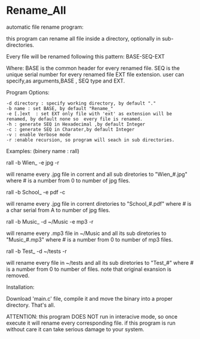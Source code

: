 # Rename_All
automatic file rename program:

this program can rename all file inside a directory, optionally in sub-directories.

Every file will be renamed following this pattern:
  BASE-SEQ-EXT
  
Where:
  BASE is the common header for every renamed file.
  SEQ  is the unique serial number for every renamed file
  EXT file extension.
user can specify,as arguments,BASE , SEQ type and EXT.

Program Options:

    -d directory : specify working directory, by default "."
    -b name : set BASE, by default "Rename_"
    -e [.]ext  : set EXT only file with 'ext' as extension will be renamed, by default none so  every file is renamed.
    -h : generate SEQ in Hexadecimal ,by default Integer
    -c : generate SEQ in Charater,by default Integer
    -v : enable Verbose mode
    -r :enable recursion, so program will seach in sub directories.
    
Examples:
(binery name : rall)

rall -b Wien_ -e jpg -r

  will rename every .jpg file in corrent and all sub diretories to "Wien_#.jpg"
  where # is a number from 0 to number of jpg files.
  
rall -b School_ -e pdf -c

   will rename every .jpg file in corrent  diretories to "School_#.pdf"
  where # is a char serial from A to number of jpg files.
  
rall -b Music_ -d ~/Music -e mp3 -r

  will rename every .mp3 file in ~/Music and all its sub diretories to "Music_#.mp3"
  where # is a number from 0 to number of mp3 files.
  
rall -b Test_ -d ~/tests -r

  will rename every  file in ~/tests and all its sub diretories to "Test_#"
  where # is a number from 0 to number of files.
  note that original exansion is removed.
 
 
 
Installation:

  Download 'main.c' file, compile it and move the binary into a proper directory.
  That's all.
  
  
  
 ATTENTION:
    this program DOES NOT run in interacive mode, so once execute it will rename every corresponding file.
    if this program is run without care it can take serious damage to your system.
    
  
